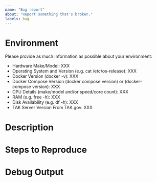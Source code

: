 ```yaml
---
name: "Bug report"
about: "Report something that's broken."
labels: bug
---
```


<!--
  Please provide as much detail as possible to allow others to replicate your bug.
  Any code snippets should be wrapped in three backticks before and after to allow for readability, for example:

  ```
  # Code snippet goes here
  ```
-->

# Environment

Please provide as much information as possible about your environment:

- Hardware Make/Model: XXX
- Operating System and Version (e.g. cat /etc/os-release): XXX
- Docker Version (docker -v): XXX
- Docker Compose Version (docker compose version) or (docker-compose version): XXX
- CPU Details (make/model and/or speed/core count): XXX
- RAM (e.g. free -h): XXX
- Disk Availability (e.g. df -h): XXX
- TAK Server Version From TAK.gov: XXX

<!-- If you have any other specifics relating to your environment which you feel is important please include them to the list above. -->

# Description

<!-- Please describe the issue you are facing. -->

# Steps to Reproduce

<!-- What steps did you take to cause the bug to occur? -->

# Debug Output

<!-- 
  If you have any debug messages please include them here. 
  Screemshots are also useful.
  Please wrap any sections of code/console output in three backticks before and after to allow for readability, for example:

  ```
  # Output snippet goes here
  ```
-->
